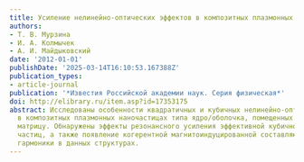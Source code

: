 ```yaml
---
title: Усиление нелинейно-оптических эффектов в композитных плазмонных наночастицах
authors:
- Т. В. Мурзина
- И. А. Колмычек
- А. И. Майдыковский
date: '2012-01-01'
publishDate: '2025-03-14T16:10:53.167388Z'
publication_types:
- article-journal
publication: '*Известия Российской академии наук. Серия физическая*'
doi: http://elibrary.ru/item.asp?id=17353175
abstract: Исследованы особенности квадратичных и кубичных нелинейно-оптических эффектов
  в композитных плазмонных наночастицах типа ядро/оболочка, помещенных в полимерную
  матрицу. Обнаружены эффекты резонансного усиления эффективной кубичной восприимчивости
  частиц, а также появление когерентной магнитоиндуцированной составляющей второй
  гармоники в данных структурах.
---
```

